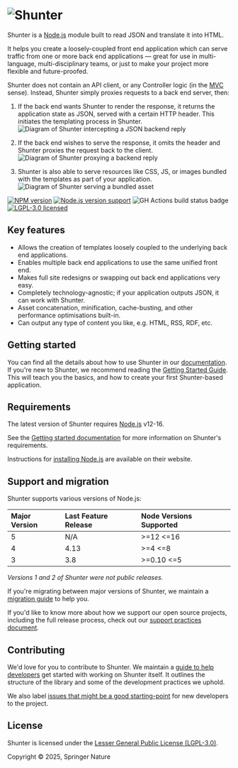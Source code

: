 # ![Shunter](docs/shunter-logo.png)

Shunter is a [Node.js][node] module built to read JSON and translate it into HTML.

It helps you create a loosely-coupled front end application which can serve traffic from one or more back end applications — great for use in multi-language, multi-disciplinary teams, or just to make your project more flexible and future-proofed.

Shunter does not contain an API client, or any Controller logic (in the [MVC](https://en.wikipedia.org/wiki/Model%E2%80%93view%E2%80%93controller) sense). Instead, Shunter simply proxies requests to a back end server, then:

1. If the back end wants Shunter to render the response, it returns the application state as JSON, served with a certain HTTP header. This initiates the templating process in Shunter.
![Diagram of Shunter intercepting a JSON backend reply](docs/img/shunter-json-intercept.png)

2. If the back end wishes to serve the response, it omits the header and Shunter proxies the request back to the client.
![Diagram of Shunter proxying a backend reply](docs/img/shunter-backend-proxy.png)

3. Shunter is also able to serve resources like CSS, JS, or images bundled with the templates as part of your application.
![Diagram of Shunter serving a bundled asset](docs/img/shunter-assets.png)

[![NPM version][shield-npm]][info-npm]
[![Node.js version support][shield-node]][info-node]
![GH Actions build status badge](https://github.com/springernature/shunter/actions/workflows/test-on-push-and-pull.yml/badge.svg)
[![LGPL-3.0 licensed][shield-license]][info-license]

## Key features

* Allows the creation of templates loosely coupled to the underlying back end applications.
* Enables multiple back end applications to use the same unified front end.
* Makes full site redesigns or swapping out back end applications very easy.
* Completely technology-agnostic; if your application outputs JSON, it can work with Shunter.
* Asset concatenation, minification, cache-busting, and other performance optimisations built-in.
* Can output any type of content you like, e.g. HTML, RSS, RDF, etc.

## Getting started

You can find all the details about how to use Shunter in our [documentation](docs/index.md). If you're new to Shunter, we recommend reading the [Getting Started Guide](docs/getting-started.md). This will teach you the basics, and how to create your first Shunter-based application.

## Requirements

The latest version of Shunter requires [Node.js][node] v12-16.

See the [Getting started documentation](docs/getting-started.md#prerequisites) for more information on Shunter's requirements.

Instructions for [installing Node.js](https://nodejs.org/en/download) are available on their website.

## Support and migration

Shunter supports various versions of Node.js:

| Major Version | Last Feature Release | Node Versions Supported |
| :------------ | :------------------- | :--------------- |
| 5             | N/A                  | >=12 <=16 |
| 4             | 4.13                 | >=4 <=8 |
| 3             | 3.8                  | >=0.10 <=5 |

_Versions 1 and 2 of Shunter were not public releases._

If you're migrating between major versions of Shunter, we maintain a [migration guide](docs/migration/index.md) to help you.

If you'd like to know more about how we support our open source projects, including the full release process, check out our [support practices document][support].

## Contributing

We'd love for you to contribute to Shunter. We maintain a [guide to help developers](docs/developer-guide.md) get started with working on Shunter itself. It outlines the structure of the library and some of the development practices we uphold.

We also label [issues that might be a good starting-point][starter-issues] for new developers to the project.

## License

Shunter is licensed under the [Lesser General Public License (LGPL-3.0)][info-license].

Copyright &copy; 2025, Springer Nature

[brew]: http://mxcl.github.com/homebrew/
[node]: https://nodejs.org/
[npm]: https://www.npmjs.com/
[nvm]: https://github.com/nvm-sh/nvm
[starter-issues]: https://github.com/springernature/shunter/labels/good-starter-issue
[support]: https://github.com/springernature/frontend-playbook/blob/main/practices/open-source-support.md

[info-coverage]: https://coveralls.io/github/springernature/shunter
[info-dependencies]: https://gemnasium.com/springernature/shunter
[info-license]: LICENSE
[info-node]: package.json
[info-npm]: https://www.npmjs.com/package/shunter
[shield-coverage]: https://img.shields.io/coveralls/springernature/shunter.svg
[shield-dependencies]: https://img.shields.io/gemnasium/springernature/shunter.svg
[shield-license]: https://img.shields.io/badge/license-LGPL%203.0-blue.svg
[shield-node]: https://img.shields.io/badge/node.js%20support-10–14-brightgreen.svg
[shield-npm]: https://img.shields.io/npm/v/shunter.svg
